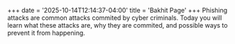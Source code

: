 +++
date = '2025-10-14T12:14:37-04:00'
title = 'Bakhit Page'
+++
Phishing attacks are common attacks commited by cyber criminals. Today you will learn what these attacks are, why they are commited, and possible ways to prevent it from happening. 
